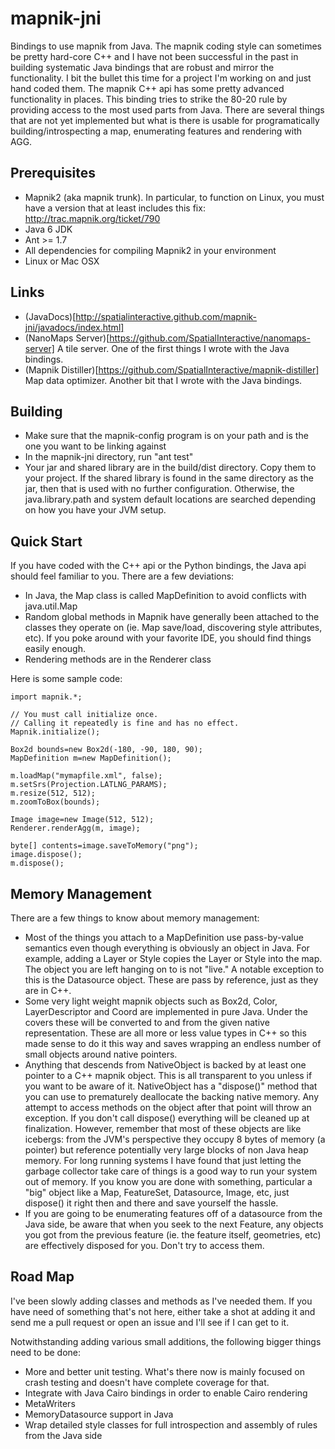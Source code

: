 mapnik-jni
==========

Bindings to use mapnik from Java.  The mapnik coding style can sometimes be pretty hard-core C++ and I have not been successful in the past in building systematic Java bindings that are robust and mirror the functionality.  I bit the bullet this time for a project I'm working on and just hand coded them.  The mapnik C++ api has some pretty advanced functionality in places.  This binding tries to strike the 80-20 rule by providing access to the most used parts from Java.  There are several things that are not yet implemented but what is there is usable for programatically building/introspecting a map, enumerating features and rendering with AGG.

Prerequisites
-------------

* Mapnik2 (aka mapnik trunk).  In particular, to function on Linux, you must have a version that at least includes this fix: http://trac.mapnik.org/ticket/790
* Java 6 JDK
* Ant >= 1.7
* All dependencies for compiling Mapnik2 in your environment
* Linux or Mac OSX

Links
-----

* (JavaDocs)[http://spatialinteractive.github.com/mapnik-jni/javadocs/index.html]
* (NanoMaps Server)[https://github.com/SpatialInteractive/nanomaps-server] A tile server.  One of the first things I wrote with the Java bindings.
* (Mapnik Distiller)[https://github.com/SpatialInteractive/mapnik-distiller] Map data optimizer.  Another bit that I wrote with the Java bindings.

Building
--------

* Make sure that the mapnik-config program is on your path and is the one you want to be linking against
* In the mapnik-jni directory, run "ant test"
* Your jar and shared library are in the build/dist directory.  Copy them to your project.  If the shared library is found in the same directory as the jar, then that is used with no further configuration.  Otherwise, the java.library.path and system default locations are searched depending on how you have your JVM setup.

Quick Start
-----------
If you have coded with the C++ api or the Python bindings, the Java api should feel familiar to you.  There are a few deviations:

* In Java, the Map class is called MapDefinition to avoid conflicts with java.util.Map
* Random global methods in Mapnik have generally been attached to the classes they operate on (ie. Map save/load, discovering style attributes, etc).  If you poke around with your favorite IDE, you should find things easily enough.
* Rendering methods are in the Renderer class

Here is some sample code:

	import mapnik.*;
	
	// You must call initialize once.
	// Calling it repeatedly is fine and has no effect.
	Mapnik.initialize();
	
	Box2d bounds=new Box2d(-180, -90, 180, 90);
	MapDefinition m=new MapDefinition();

	m.loadMap("mymapfile.xml", false);
	m.setSrs(Projection.LATLNG_PARAMS);
	m.resize(512, 512);
	m.zoomToBox(bounds);
	
	Image image=new Image(512, 512);
	Renderer.renderAgg(m, image);
	
	byte[] contents=image.saveToMemory("png");
	image.dispose();
	m.dispose();

	
Memory Management
-----------------
There are a few things to know about memory management:

* Most of the things you attach to a MapDefinition use pass-by-value semantics even though everything is obviously an object in Java.  For example, adding a Layer or Style copies the Layer or Style into the map.  The object you are left hanging on to is not "live."  A notable exception to this is the Datasource object.  These are pass by reference, just as they are in C++.
* Some very light weight mapnik objects such as Box2d, Color, LayerDescriptor and Coord are implemented in pure Java.  Under the covers these will be converted to and from the given native representation.  These are all more or less value types in C++ so this made sense to do it this way and saves wrapping an endless number of small objects around native pointers.
* Anything that descends from NativeObject is backed by at least one pointer to a C++ mapnik object.  This is all transparent to you unless if you want to be aware of it.  NativeObject has a "dispose()" method that you can use to prematurely deallocate the backing native memory.  Any attempt to access methods on the object after that point will throw an exception.  If you don't call dispose() everything will be cleaned up at finalization.  However, remember that most of these objects are like icebergs: from the JVM's perspective they occupy 8 bytes of memory (a pointer) but reference potentially very large blocks of non Java heap memory.  For long running systems I have found that just letting the garbage collector take care of things is a good way to run your system out of memory.  If you know you are done with something, particular a "big" object like a Map, FeatureSet, Datasource, Image, etc, just dispose() it right then and there and save yourself the hassle.
* If you are going to be enumerating features off of a datasource from the Java side, be aware that when you seek to the next Feature, any objects you got from the previous feature (ie. the feature itself, geometries, etc) are effectively disposed for you.  Don't try to access them.

Road Map
--------
I've been slowly adding classes and methods as I've needed them.  If you have need of something that's not here, either take a shot at adding it and send me a pull request or open an issue and I'll see if I can get to it.

Notwithstanding adding various small additions, the following bigger things need to be done:

* More and better unit testing.  What's there now is mainly focused on crash testing and doesn't have complete coverage for that.
* Integrate with Java Cairo bindings in order to enable Cairo rendering
* MetaWriters
* MemoryDatasource support in Java
* Wrap detailed style classes for full introspection and assembly of rules from the Java side


